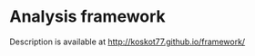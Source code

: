 Analysis framework
==================

Description is available at http://koskot77.github.io/framework/
